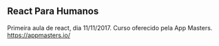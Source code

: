 ## React Para Humanos

Primeira aula de react, dia 11/11/2017.
Curso oferecido pela App Masters. https://appmasters.io/
